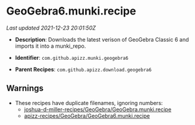 # GeoGebra6.munki.recipe

_Last updated 2021-12-23 20:01:50Z_

- **Description**: Downloads the latest verison of GeoGebra Classic 6 and imports it into a munki_repo.

- **Identifier**: `com.github.apizz.munki.geogebra6`

- **Parent Recipes**: `com.github.apizz.download.geogebra6`


## Warnings

- These recipes have duplicate filenames, ignoring numbers:
    - [joshua-d-miller-recipes/GeoGebra/GeoGebra.munki.recipe](/autopkg-dupe-tracker/joshua-d-miller-recipes/GeoGebra/GeoGebra.munki.recipe)
    - [apizz-recipes/GeoGebra/GeoGebra6.munki.recipe](/autopkg-dupe-tracker/apizz-recipes/GeoGebra/GeoGebra6.munki.recipe)